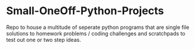 # Small-OneOff-Python-Projects
Repo to house a multitude of seperate python programs that are single file solutions to homework problems / coding challenges and scratchpads to test out one or two step ideas.
